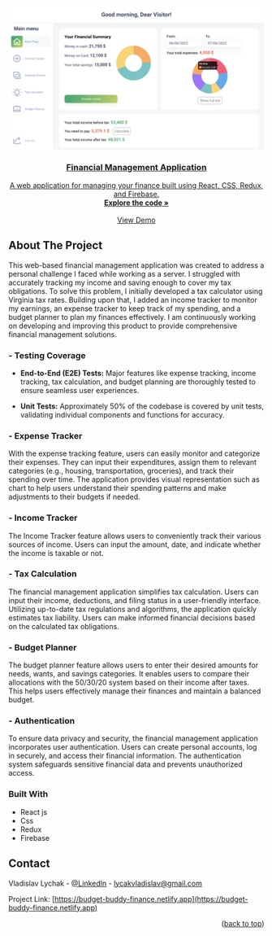 <a name="readme-top"></a>

<br />
<div align="center">
  <a href="https://budget-buddy-finance.netlify.app" target='_blank'>
    <img src="./src/assets/main-screen.png" alt="main-page-screen" width='900'>
<h3 align="center">Financial Management Application</h3>
  <p align="center">
A web application for managing your finance built using React, CSS, Redux, and Firebase.
    <br />
    <a href="https://github.com/LychakVlad/financial-management-app"><strong>Explore the code »</strong></a>
    <br />
    <br />
    <a href="https://budget-buddy-finance.netlify.app">View Demo</a>
  </p>
</div>
<!-- ABOUT THE PROJECT -->

## About The Project

This web-based financial management application was created to address a personal challenge I faced while working as a server. I struggled with accurately tracking my income and saving enough to cover my tax obligations. To solve this problem, I initially developed a tax calculator using Virginia tax rates. Building upon that, I added an income tracker to monitor my earnings, an expense tracker to keep track of my spending, and a budget planner to plan my finances effectively. I am continuously working on developing and improving this product to provide comprehensive financial management solutions.

### - Testing Coverage

- **End-to-End (E2E) Tests:** Major features like expense tracking, income tracking, tax calculation, and budget planning are thoroughly tested to ensure seamless user experiences.

- **Unit Tests:** Approximately 50% of the codebase is covered by unit tests, validating individual components and functions for accuracy.

### - Expense Tracker

With the expense tracking feature, users can easily monitor and categorize their expenses. They can input their expenditures, assign them to relevant categories (e.g., housing, transportation, groceries), and track their spending over time. The application provides visual representation such as chart to help users understand their spending patterns and make adjustments to their budgets if needed.

### - Income Tracker

The Income Tracker feature allows users to conveniently track their various sources of income. Users can input the amount, date, and indicate whether the income is taxable or not.

### - Tax Calculation

The financial management application simplifies tax calculation. Users can input their income, deductions, and filing status in a user-friendly interface. Utilizing up-to-date tax regulations and algorithms, the application quickly estimates tax liability. Users can make informed financial decisions based on the calculated tax obligations.

### - Budget Planner

The budget planner feature allows users to enter their desired amounts for needs, wants, and savings categories. It enables users to compare their allocations with the 50/30/20 system based on their income after taxes. This helps users effectively manage their finances and maintain a balanced budget.

### - Authentication

To ensure data privacy and security, the financial management application incorporates user authentication. Users can create personal accounts, log in securely, and access their financial information. The authentication system safeguards sensitive financial data and prevents unauthorized access.

### Built With

- React js
- Css
- Redux
- Firebase

## Contact

Vladislav Lychak - [@LinkedIn](https://www.linkedin.com/in/vladislav-lychak/) - lycakvladislav@gmail.com

Project Link: [https://budget-buddy-finance.netlify.app](https://budget-buddy-finance.netlify.app)

<p align="right">(<a href="#readme-top">back to top</a>)</p>

<!-- MARKDOWN LINKS & IMAGES -->
<!-- https://www.markdownguide.org/basic-syntax/#reference-style-links -->

[react.js]: https://img.shields.io/badge/React-20232A?style=for-the-badge&logo=react&logoColor=61DAFB
[react-url]: https://reactjs.org/
